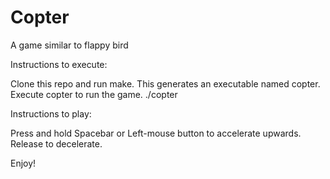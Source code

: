 # Copter
A game similar to flappy bird

Instructions to execute:

Clone this repo and run make. This generates an executable named copter.
Execute copter to run the game. 
./copter

Instructions to play:

Press and hold Spacebar or Left-mouse button to accelerate upwards. Release to decelerate.

Enjoy!
